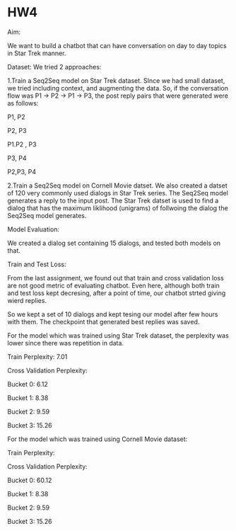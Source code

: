 # HW4
Aim: 

We want to build a chatbot that can have conversation on day to day topics in Star Trek manner.

Dataset: We tried 2 approaches:

1.Train a Seq2Seq model on Star Trek dataset. SInce we had small dataset, we tried including context, and augmenting the data.
So, if the conversation flow was  P1 -> P2 -> P1 -> P3, the post reply pairs that were generated were as follows:

P1, P2

P2, P3

P1.P2 , P3

P3, P4

P2,P3, P4

2.Train a Seq2Seq model on Cornell Movie datset. We also created a datset of 120 very commonly used dialogs in Star Trek series. The Seq2Seq model generates a reply to the input post. The Star Trek datset is used to find a dialog that has the maximum liklihood (unigrams)
of follwoing the dialog the Seq2Seq model generates. 

Model Evaluation:

We created a dialog set containing 15 dialogs, and tested both models on that. 

Train and Test Loss:

From the last assignment, we found out that train and cross validation loss are not good metric of evaluating chatbot. Even here, although both train and test loss kept decresing, after a point of time, our chatbot strted giving wierd replies.

So we kept a set of 10 dialogs and kept tesing our model after few hours with them. The checkpoint that generated best replies was saved.

For the model which was trained using Star Trek dataset, the perplexity was lower since there was repetition in data. 

Train Perplexity: 7.01

Cross Validation Perplexity:

Bucket 0: 6.12
 
Bucket 1: 8.38

Bucket 2: 9.59

Bucket 3: 15.26


For the model which was trained using Cornell Movie dataset:

Train Perplexity: 

Cross Validation Perplexity:

Bucket 0: 60.12
 
Bucket 1: 8.38

Bucket 2: 9.59

Bucket 3: 15.26


